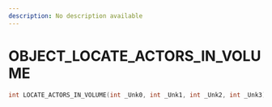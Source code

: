 ```yaml
---
description: No description available 
---
```


# OBJECT\_LOCATE_ACTORS_IN_VOLUME

```cpp
int LOCATE_ACTORS_IN_VOLUME(int _Unk0, int _Unk1, int _Unk2, int _Unk3);
```